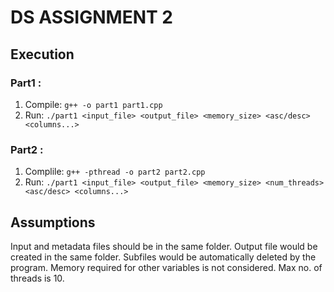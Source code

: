 # DS ASSIGNMENT 2

## Execution
### Part1 :
1) Compile: `g++ -o part1 part1.cpp`
2) Run: `./part1 <input_file> <output_file> <memory_size> <asc/desc> <columns...>`

### Part2 :
1) Complile: `g++ -pthread -o part2 part2.cpp`
2) Run: `./part1 <input_file> <output_file> <memory_size> <num_threads> <asc/desc> <columns...>`

## Assumptions
Input and metadata files should be in the same folder.
Output file would be created in the same folder.
Subfiles would be automatically deleted by the program.
Memory required for other variables is not considered.
Max no. of threads is 10.

